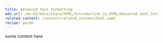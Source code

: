 ```yaml
---
title: Advanced text formatting
mdn_url: /en-US/docs/Learn/HTML/Introduction_to_HTML/Advanced_text_formatting
related_content: /content/related_content/html.yaml
recipe: guide
---
```

some content here
